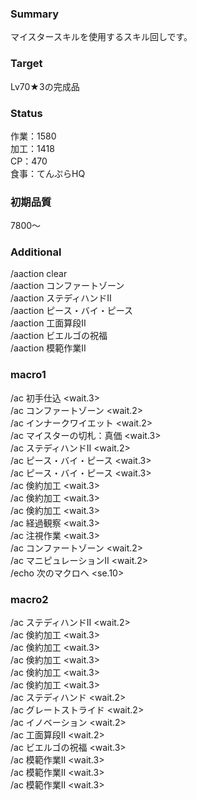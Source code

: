 ### Summary  
  
マイスタースキルを使用するスキル回しです。  
  
### Target  
  
Lv70★3の完成品  
  
### Status  
  
作業：1580  
加工：1418  
CP：470  
食事：てんぷらHQ  
  
### 初期品質  
  
7800～  
  
### Additional  
  
/aaction clear  
/aaction コンファートゾーン  
/aaction ステディハンドII  
/aaction ピース・バイ・ピース  
/aaction 工面算段II  
/aaction ビエルゴの祝福  
/aaction 模範作業II  
  
### macro1  
  
/ac 初手仕込 <wait.3>  
/ac コンファートゾーン <wait.2>  
/ac インナークワイエット <wait.2>  
/ac マイスターの切札：真価 <wait.3>  
/ac ステディハンドII <wait.2>  
/ac ピース・バイ・ピース <wait.3>  
/ac ピース・バイ・ピース <wait.3>  
/ac 倹約加工 <wait.3>  
/ac 倹約加工 <wait.3>  
/ac 倹約加工 <wait.3>  
/ac 経過観察 <wait.3>  
/ac 注視作業 <wait.3>  
/ac コンファートゾーン <wait.2>  
/ac マニピュレーションII <wait.2>  
/echo 次のマクロへ <se.10>  
  
### macro2  
  
/ac ステディハンドII <wait.2>  
/ac 倹約加工 <wait.3>  
/ac 倹約加工 <wait.3>  
/ac 倹約加工 <wait.3>  
/ac 倹約加工 <wait.3>  
/ac 倹約加工 <wait.3>  
/ac ステディハンド <wait.2>  
/ac グレートストライド <wait.2>  
/ac イノベーション <wait.2>  
/ac 工面算段II <wait.2>  
/ac ビエルゴの祝福 <wait.3>  
/ac 模範作業II <wait.3>  
/ac 模範作業II <wait.3>  
/ac 模範作業II <wait.3>  
  
